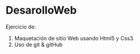 # DesarolloWeb
Ejercicio de:
1) Maquetación de sitio Web usando Html5 y Css3.
2) Uso de git & gitHub 
